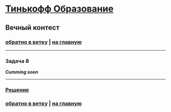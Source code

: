 # [Тинькофф Образование](https://fintech.tinkoff.ru/) 

## Вечный контест

### [обратно в ветку](https://github.com/syrovezhko/tinkoff_contest/tree/test) | [на главную](https://github.com/syrovezhko/tinkoff_contest)

---

### Задача 8

***Cumming soon***

---

### [Решение](https://github.com/syrovezhko/tinkoff_contest/tree/test/test8)

### [обратно в ветку](https://github.com/syrovezhko/tinkoff_contest/tree/test) | [на главную](https://github.com/syrovezhko/tinkoff_contest)